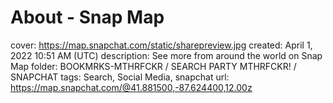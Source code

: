 # About - Snap Map

cover: https://map.snapchat.com/static/sharepreview.jpg
created: April 1, 2022 10:51 AM (UTC)
description: See more from around the world on Snap Map
folder: BOOKMRKS-MTHRFCKR / SEARCH PARTY MTHRFCKR! / SNAPCHAT
tags: Search, Social Media, snapchat
url: https://map.snapchat.com/@41.881500,-87.624400,12.00z